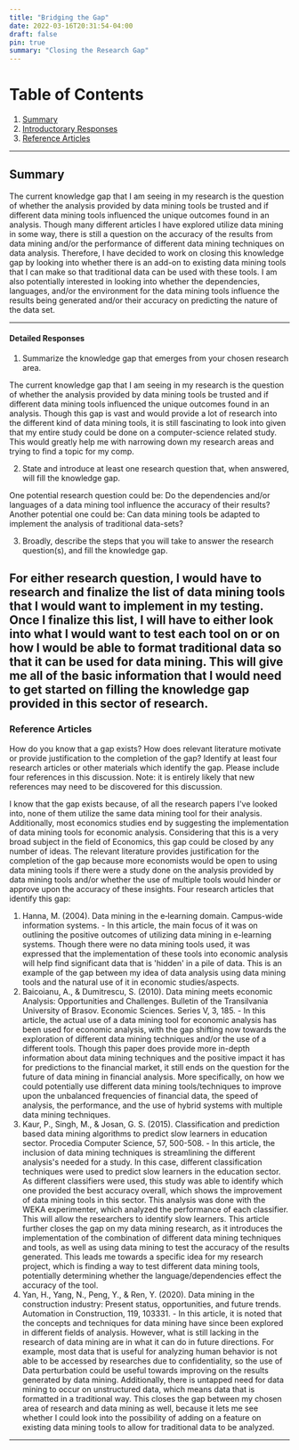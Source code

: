 ```yaml
---
title: "Bridging the Gap"
date: 2022-03-16T20:31:54-04:00
draft: false
pin: true
summary: "Closing the Research Gap"
---
```


# Table of Contents

1. [Summary](#summary)
2. [Introductorary Responses](#detailed-responses)
3. [Reference Articles](#reference-articles)

---

## Summary

The current knowledge gap that I am seeing in my research is the question of whether the analysis provided by data mining tools be trusted and if different data mining tools influenced the unique outcomes found in an analysis. Though many different articles I have explored utilize data mining in some way, there is still a question on the accuracy of the results from data mining and/or the performance of different data mining techniques on data analysis. Therefore, I have decided to work on closing this knowledge gap by looking into whether there is an add-on to existing data mining tools that I can make so that traditional data can be used with these tools. I am also potentially interested in looking into whether the dependencies, languages, and/or the environment for the data mining tools influence the results being generated and/or their accuracy on predicting the nature of the data set.

---

#### Detailed Responses

1. Summarize the knowledge gap that emerges from your chosen research area.

The current knowledge gap that I am seeing in my research is the question of whether the analysis provided by data mining tools be trusted and if different data mining tools influenced the unique outcomes found in an analysis. Though this gap is vast and would provide a lot of research into the different kind of data mining tools, it is still fascinating to look into given that my entire study could be done on a computer-science related study. This would greatly help me with narrowing down my research areas and trying to find a topic for my comp.

2. State and introduce at least one research question that, when answered, will fill the knowledge gap.

One potential research question could be: Do the dependencies and/or languages of a data mining tool influence the accuracy of their results? Another potential one could be: Can data mining tools be adapted to implement the analysis of traditional data-sets?

3. Broadly, describe the steps that you will take to answer the research question(s), and fill the knowledge gap.

For either research question, I would have to research and finalize the list of data mining tools that I would want to implement in my testing. Once I finalize this list, I will have to either look into what I would want to test each tool on or on how I would be able to format traditional data so that it can be used for data mining. This will give me all of the basic information that I would need to get started on filling the knowledge gap provided in this sector of research.
---

### Reference Articles

How do you know that a gap exists? How does relevant literature motivate or provide justification to the completion of the gap? Identify at least four research articles or other materials which identify the gap. Please include four references in this discussion. Note: it is entirely likely that new references may need to be discovered for this discussion.

I know that the gap exists because, of all the research papers I've looked into, none of them utilize the same data mining tool for their analysis. Additionally, most economics studies end by suggesting the implementation of data mining tools for economic analysis. Considering that this is a very broad subject in the field of Economics, this gap could be closed by any number of ideas. The relevant literature provides justification for the completion of the gap because more economists would be open to using data mining tools if there were a study done on the analysis provided by data mining tools and/or whether the use of multiple tools would hinder or approve upon the accuracy of these insights. Four research articles that identify this gap:
  1. Hanna, M. (2004). Data mining in the e‐learning domain. Campus-wide information systems.
    - In this article, the main focus of it was on outlining the positive outcomes of utilizing data mining in e-learning systems. Though there were no data mining tools used, it was expressed that the implementation of these tools into economic analysis will help find significant data that is 'hidden' in a pile of data. This is an example of the gap between my idea of data analysis using data mining tools and the natural use of it in economic studies/aspects.
  2. Baicoianu, A., & Dumitrescu, S. (2010). Data mining meets economic Analysis: Opportunities and Challenges. Bulletin of the Transilvania University of Brasov. Economic Sciences. Series V, 3, 185.
    - In this article, the actual use of a data mining tool for economic analysis has been used for economic analysis, with the gap shifting now towards the exploration of different data mining techniques and/or the use of a different tools. Though this paper does provide more in-depth information about data mining techniques and the positive impact it has for predictions to the financial market, it still ends on the question for the future of data mining in financial analysis. More specifically, on how we could potentially use different data mining tools/techniques to improve upon the unbalanced frequencies of financial data, the speed of analysis, the performance, and the use of hybrid systems with multiple data mining techniques.
  3. Kaur, P., Singh, M., & Josan, G. S. (2015). Classification and prediction based data mining algorithms to predict slow learners in education sector. Procedia Computer Science, 57, 500-508.
    - In this article, the inclusion of data mining techniques is streamlining the different analysis's needed for a study. In this case, different classification techniques were used to predict slow learners in the education sector. As different classifiers were used, this study was able to identify which one provided the best accuracy overall, which shows the improvement of data mining tools in this sector. This analysis was done with the WEKA experimenter, which analyzed the performance of each classifier. This will allow the researchers to identify slow learners. This article further closes the gap on my data mining research, as it introduces the implementation of the combination of different data mining techniques and tools, as well as using data mining to test the accuracy of the results generated. This leads me towards a specific idea for my research project, which is finding a way to test different data mining tools, potentially determining whether the language/dependencies effect the accuracy of the tool.
  4. Yan, H., Yang, N., Peng, Y., & Ren, Y. (2020). Data mining in the construction industry: Present status, opportunities, and future trends. Automation in Construction, 119, 103331.
    - In this article, it is noted that the concepts and techniques for data mining have since been explored in different fields of analysis. However, what is still lacking in the research of data mining are in what it can do in future directions. For example, most data that is useful for analyzing human behavior is not able to be accessed by researches due to confidentiality, so the use of Data perturbation could be useful towards improving on the results generated by data mining. Additionally, there is untapped need for data mining to occur on unstructured data, which means data that is formatted in a traditional way. This closes the gap between my chosen area of research and data mining as well, because it lets me see whether I could look into the possibility of adding on a feature on existing data mining tools to allow for traditional data to be analyzed.

---